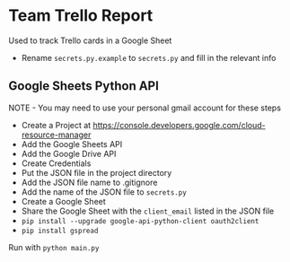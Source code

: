 # Team Trello Report
Used to track Trello cards in a Google Sheet

- Rename `secrets.py.example` to `secrets.py` and fill in the relevant info

## Google Sheets Python API
NOTE - You may need to use your personal gmail account for these steps

- Create a Project at https://console.developers.google.com/cloud-resource-manager
- Add the Google Sheets API
- Add the Google Drive API
- Create Credentials
- Put the JSON file in the project directory
- Add the JSON file name to .gitignore
- Add the name of the JSON file to `secrets.py`
- Create a Google Sheet
- Share the Google Sheet with the `client_email` listed in the JSON file
- `pip install --upgrade google-api-python-client oauth2client`
- `pip install gspread`

Run with `python main.py`
